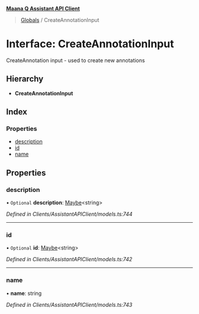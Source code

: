 **[Maana Q Assistant API Client](../README.md)**

> [Globals](../README.md) / CreateAnnotationInput

# Interface: CreateAnnotationInput

CreateAnnotation input - used to create new annotations

## Hierarchy

* **CreateAnnotationInput**

## Index

### Properties

* [description](createannotationinput.md#description)
* [id](createannotationinput.md#id)
* [name](createannotationinput.md#name)

## Properties

### description

• `Optional` **description**: [Maybe](../README.md#maybe)\<string>

*Defined in Clients/AssistantAPIClient/models.ts:744*

___

### id

• `Optional` **id**: [Maybe](../README.md#maybe)\<string>

*Defined in Clients/AssistantAPIClient/models.ts:742*

___

### name

•  **name**: string

*Defined in Clients/AssistantAPIClient/models.ts:743*
